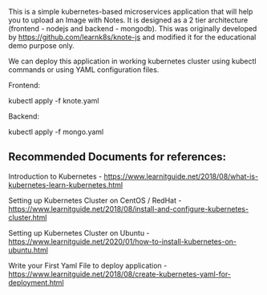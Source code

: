 This is a simple kubernetes-based microservices application that will help you to upload an Image with Notes. It is designed as a 2 tier architecture (frontend - nodejs and backend - mongodb). This was originally developed by https://github.com/learnk8s/knote-js and modified it for the educational demo purpose only.

We can deploy this application in working kubernetes cluster using kubectl commands or using YAML configuration files.

Frontend:

kubectl apply -f knote.yaml

Backend:

kubectl apply -f mongo.yaml

Recommended Documents for references:
-------------------------------------

Introduction to Kubernetes - https://www.learnitguide.net/2018/08/what-is-kubernetes-learn-kubernetes.html

Setting up Kubernetes Cluster on CentOS / RedHat - https://www.learnitguide.net/2018/08/install-and-configure-kubernetes-cluster.html

Setting up Kubernetes Cluster on Ubuntu - https://www.learnitguide.net/2020/01/how-to-install-kubernetes-on-ubuntu.html

Write your First Yaml File to deploy application - https://www.learnitguide.net/2018/08/create-kubernetes-yaml-for-deployment.html
